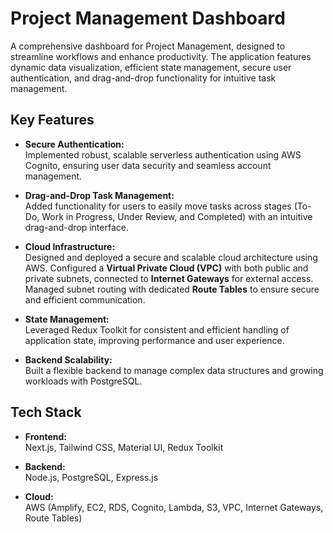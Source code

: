 # Project Management Dashboard  

A comprehensive dashboard for Project Management, designed to streamline workflows and enhance productivity. The application features dynamic data visualization, efficient state management, secure user authentication, and drag-and-drop functionality for intuitive task management.  

## Key Features  

- **Secure Authentication:**  
  Implemented robust, scalable serverless authentication using AWS Cognito, ensuring user data security and seamless account management.  

- **Drag-and-Drop Task Management:**  
  Added functionality for users to easily move tasks across stages (To-Do, Work in Progress, Under Review, and Completed) with an intuitive drag-and-drop interface.  

- **Cloud Infrastructure:**  
  Designed and deployed a secure and scalable cloud architecture using AWS. Configured a **Virtual Private Cloud (VPC)** with both public and private subnets, connected to **Internet Gateways** for external access. Managed subnet routing with dedicated **Route Tables** to ensure secure and efficient communication.  

- **State Management:**  
  Leveraged Redux Toolkit for consistent and efficient handling of application state, improving performance and user experience.  

- **Backend Scalability:**  
  Built a flexible backend to manage complex data structures and growing workloads with PostgreSQL.  

## Tech Stack  

- **Frontend:**  
  Next.js, Tailwind CSS, Material UI, Redux Toolkit  

- **Backend:**  
  Node.js, PostgreSQL, Express.js  

- **Cloud:**  
  AWS (Amplify, EC2, RDS, Cognito, Lambda, S3, VPC, Internet Gateways, Route Tables)  
